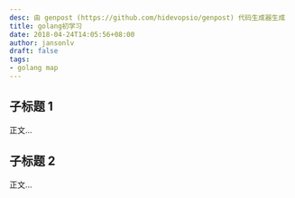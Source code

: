 ```yaml
---
desc: 由 genpost (https://github.com/hidevopsio/genpost) 代码生成器生成
title: golang初学习
date: 2018-04-24T14:05:56+08:00
author: jansonlv
draft: false
tags:
- golang map
---
```


## 子标题 1

正文...

## 子标题 2

正文...

